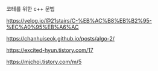 코테를 위한 c++ 문법

https://velog.io/@21stairs/C-%EB%AC%B8%EB%B2%95-%EC%A0%95%EB%A6%AC

https://chanhuiseok.github.io/posts/algo-2/

https://excited-hyun.tistory.com/17

https://mjchoi.tistory.com/m/5